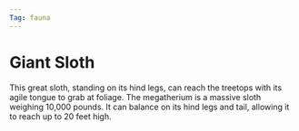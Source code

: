 ```yaml
---
Tag: fauna
---
```

# Giant Sloth
This great sloth, standing on its hind legs, can reach the treetops with its agile tongue to grab at foliage. The megatherium is a massive sloth weighing 10,000 pounds. It can balance on its hind legs and tail, allowing it to reach up to 20 feet high.
